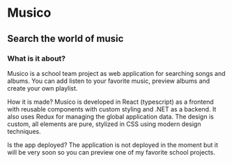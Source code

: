 # Musico
## Search the world of music
### What is it about?
Musico is a school team project as web application for searching songs and albums. You can add listen to your favorite music, preview albums and create your own playlist.

How it is made?
Musico is developed in React (typescript) as a frontend with reusable components with custom styling and .NET as a backend. It also uses Redux for managing the global application data. The design is custom, all elements are pure, stylized in CSS using modern design techniques. 

Is the app deployed?
The application is not deployed in the moment but it will be very soon so you can preview one of my favorite school projects.

